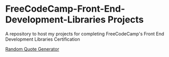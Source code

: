 # FreeCodeCamp-Front-End-Development-Libraries Projects
A repository to host my projects for completing FreeCodeCamp's Front End Development Libraries Certification

[Random Quote Generator](https://jake2020.github.io/FreeCodeCamp-Front-End-Development-Libraries)
